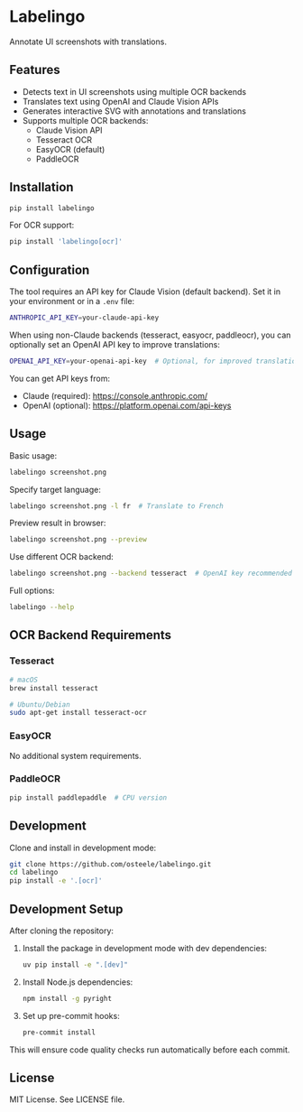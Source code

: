 # Labelingo

Annotate UI screenshots with translations.

## Features

- Detects text in UI screenshots using multiple OCR backends
- Translates text using OpenAI and Claude Vision APIs
- Generates interactive SVG with annotations and translations
- Supports multiple OCR backends:
  - Claude Vision API
  - Tesseract OCR
  - EasyOCR (default)
  - PaddleOCR

## Installation

```bash
pip install labelingo
```

For OCR support:
```bash
pip install 'labelingo[ocr]'
```

## Configuration

The tool requires an API key for Claude Vision (default backend). Set it in your environment or in a `.env` file:

```bash
ANTHROPIC_API_KEY=your-claude-api-key
```

When using non-Claude backends (tesseract, easyocr, paddleocr), you can optionally set an OpenAI API key to improve translations:

```bash
OPENAI_API_KEY=your-openai-api-key  # Optional, for improved translations
```

You can get API keys from:
- Claude (required): <https://console.anthropic.com/>
- OpenAI (optional): <https://platform.openai.com/api-keys>

## Usage

Basic usage:
```bash
labelingo screenshot.png
```

Specify target language:
```bash
labelingo screenshot.png -l fr  # Translate to French
```

Preview result in browser:
```bash
labelingo screenshot.png --preview
```

Use different OCR backend:
```bash
labelingo screenshot.png --backend tesseract  # OpenAI key recommended for better translations
```

Full options:
```bash
labelingo --help
```

## OCR Backend Requirements

### Tesseract
```bash
# macOS
brew install tesseract

# Ubuntu/Debian
sudo apt-get install tesseract-ocr
```

### EasyOCR
No additional system requirements.

### PaddleOCR
```bash
pip install paddlepaddle  # CPU version
```

## Development

Clone and install in development mode:
```bash
git clone https://github.com/osteele/labelingo.git
cd labelingo
pip install -e '.[ocr]'
```

## Development Setup

After cloning the repository:

1. Install the package in development mode with dev dependencies:
   ```bash
   uv pip install -e ".[dev]"
   ```

2. Install Node.js dependencies:
   ```bash
   npm install -g pyright
   ```

3. Set up pre-commit hooks:
   ```bash
   pre-commit install
   ```

This will ensure code quality checks run automatically before each commit.

## License

MIT License. See LICENSE file.
